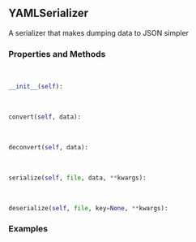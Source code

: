 ## <a id="McUtils.McUtils.Scaffolding.Serializers.YAMLSerializer">YAMLSerializer</a>
A serializer that makes dumping data to JSON simpler

### Properties and Methods
<a id="McUtils.McUtils.Scaffolding.Serializers.YAMLSerializer.__init__" class="docs-object-method">&nbsp;</a>
```python
__init__(self): 
```

<a id="McUtils.McUtils.Scaffolding.Serializers.YAMLSerializer.convert" class="docs-object-method">&nbsp;</a>
```python
convert(self, data): 
```

<a id="McUtils.McUtils.Scaffolding.Serializers.YAMLSerializer.deconvert" class="docs-object-method">&nbsp;</a>
```python
deconvert(self, data): 
```

<a id="McUtils.McUtils.Scaffolding.Serializers.YAMLSerializer.serialize" class="docs-object-method">&nbsp;</a>
```python
serialize(self, file, data, **kwargs): 
```

<a id="McUtils.McUtils.Scaffolding.Serializers.YAMLSerializer.deserialize" class="docs-object-method">&nbsp;</a>
```python
deserialize(self, file, key=None, **kwargs): 
```

### Examples


